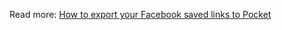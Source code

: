 Read more: [How to export your Facebook saved links to Pocket](https://medium.com/cod3/how-to-export-your-facebook-saved-links-to-pocket-c34828dd5f8e)
